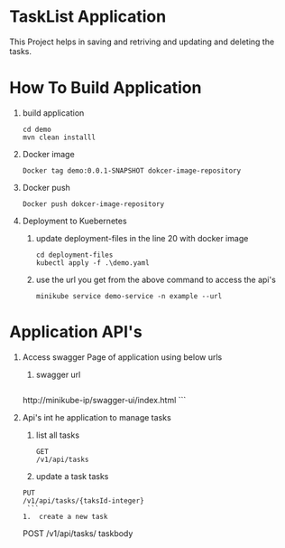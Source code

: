 # TaskList Application

This Project helps in saving and retriving and updating and deleting  the tasks.


# How To Build Application

1. build application
   ```
   cd demo
   mvn clean installl
    ```
1. Docker image

   ```
   Docker tag demo:0.0.1-SNAPSHOT dokcer-image-repository
    ```
1. Docker push
   ```
   Docker push dokcer-image-repository
    ```
1. Deployment to Kuebernetes
   1. update deployment-files in the line  20 with docker image
      ```
      cd deployment-files
      kubectl apply -f .\demo.yaml
       ```
   1. use the url you get from the above command to access the api's
      ```
      minikube service demo-service -n example --url
       ```

# Application API's 

1. Access swagger Page of application using below urls
   1. swagger url
      ```
   http://minikube-ip/swagger-ui/index.html
       ```

1. Api's int he application to manage tasks
   1. list all tasks
      ```
      GET
      /v1/api/tasks
       ```
   1.  update a task tasks
      ```
      PUT
      /v1/api/tasks/{taksId-integer}
       ```
      1.  create a new task
      ```
      POST
      /v1/api/tasks/
         taskbody
      ```